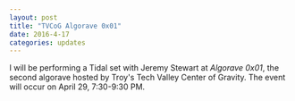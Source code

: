 ```yaml
---
layout: post
title: "TVCoG Algorave 0x01"
date: 2016-4-17
categories: updates
---
```


I will be performing a Tidal set with Jeremy Stewart at _Algorave 0x01_, the second algorave hosted by Troy's Tech Valley Center of Gravity. The event will occur on April 29, 7:30-9:30 PM.